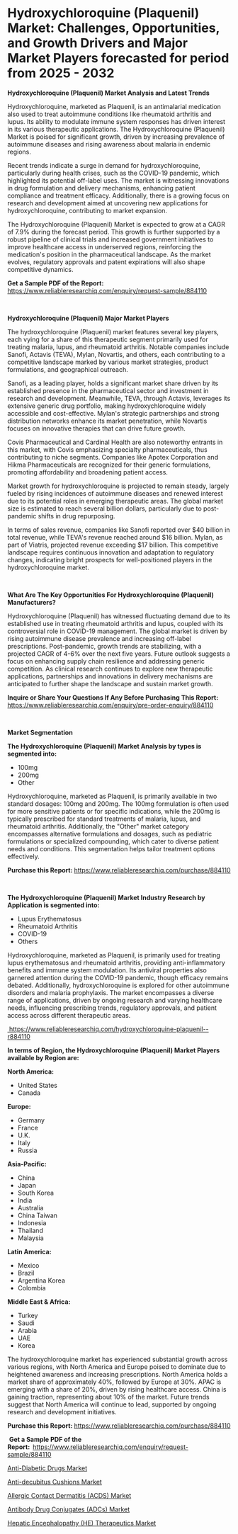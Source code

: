 <p><h1>Hydroxychloroquine (Plaquenil) Market: Challenges, Opportunities, and Growth Drivers and Major Market Players forecasted for period from 2025 - 2032</h1></p><p><strong>Hydroxychloroquine (Plaquenil) Market Analysis and Latest Trends</strong></p>
<p><p>Hydroxychloroquine, marketed as Plaquenil, is an antimalarial medication also used to treat autoimmune conditions like rheumatoid arthritis and lupus. Its ability to modulate immune system responses has driven interest in its various therapeutic applications. The Hydroxychloroquine (Plaquenil) Market is poised for significant growth, driven by increasing prevalence of autoimmune diseases and rising awareness about malaria in endemic regions.</p><p>Recent trends indicate a surge in demand for hydroxychloroquine, particularly during health crises, such as the COVID-19 pandemic, which highlighted its potential off-label uses. The market is witnessing innovations in drug formulation and delivery mechanisms, enhancing patient compliance and treatment efficacy. Additionally, there is a growing focus on research and development aimed at uncovering new applications for hydroxychloroquine, contributing to market expansion.</p><p>The Hydroxychloroquine (Plaquenil) Market is expected to grow at a CAGR of 7.9% during the forecast period. This growth is further supported by a robust pipeline of clinical trials and increased government initiatives to improve healthcare access in underserved regions, reinforcing the medication's position in the pharmaceutical landscape. As the market evolves, regulatory approvals and patent expirations will also shape competitive dynamics.</p></p>
<p><strong>Get a Sample PDF of the Report:&nbsp;</strong> <a href="https://www.reliableresearchiq.com/enquiry/request-sample/884110?utm_campaign=123&utm_medium=2&utm_source=Github&utm_content=ia&utm_term=09032025&utm_id=hydroxychloroquine-plaquenil">https://www.reliableresearchiq.com/enquiry/request-sample/884110</a></p>
<p>&nbsp;</p>
<p><strong>Hydroxychloroquine (Plaquenil) Major Market Players</strong></p>
<p><p>The hydroxychloroquine (Plaquenil) market features several key players, each vying for a share of this therapeutic segment primarily used for treating malaria, lupus, and rheumatoid arthritis. Notable companies include Sanofi, Actavis (TEVA), Mylan, Novartis, and others, each contributing to a competitive landscape marked by various market strategies, product formulations, and geographical outreach.</p><p>Sanofi, as a leading player, holds a significant market share driven by its established presence in the pharmaceutical sector and investment in research and development. Meanwhile, TEVA, through Actavis, leverages its extensive generic drug portfolio, making hydroxychloroquine widely accessible and cost-effective. Mylan's strategic partnerships and strong distribution networks enhance its market penetration, while Novartis focuses on innovative therapies that can drive future growth.</p><p>Covis Pharmaceutical and Cardinal Health are also noteworthy entrants in this market, with Covis emphasizing specialty pharmaceuticals, thus contributing to niche segments. Companies like Apotex Corporation and Hikma Pharmaceuticals are recognized for their generic formulations, promoting affordability and broadening patient access.</p><p>Market growth for hydroxychloroquine is projected to remain steady, largely fueled by rising incidences of autoimmune diseases and renewed interest due to its potential roles in emerging therapeutic areas. The global market size is estimated to reach several billion dollars, particularly due to post-pandemic shifts in drug repurposing.</p><p>In terms of sales revenue, companies like Sanofi reported over $40 billion in total revenue, while TEVA's revenue reached around $16 billion. Mylan, as part of Viatris, projected revenue exceeding $17 billion. This competitive landscape requires continuous innovation and adaptation to regulatory changes, indicating bright prospects for well-positioned players in the hydroxychloroquine market.</p></p>
<p>&nbsp;</p>
<p><strong>What Are The Key Opportunities For Hydroxychloroquine (Plaquenil) Manufacturers?</strong></p>
<p><p>Hydroxychloroquine (Plaquenil) has witnessed fluctuating demand due to its established use in treating rheumatoid arthritis and lupus, coupled with its controversial role in COVID-19 management. The global market is driven by rising autoimmune disease prevalence and increasing off-label prescriptions. Post-pandemic, growth trends are stabilizing, with a projected CAGR of 4-6% over the next five years. Future outlook suggests a focus on enhancing supply chain resilience and addressing generic competition. As clinical research continues to explore new therapeutic applications, partnerships and innovations in delivery mechanisms are anticipated to further shape the landscape and sustain market growth.</p></p>
<p><strong>Inquire or Share Your Questions If Any Before Purchasing This Report:</strong> <a href="https://www.reliableresearchiq.com/enquiry/pre-order-enquiry/884110?utm_campaign=123&utm_medium=2&utm_source=Github&utm_content=ia&utm_term=09032025&utm_id=hydroxychloroquine-plaquenil">https://www.reliableresearchiq.com/enquiry/pre-order-enquiry/884110</a></p>
<p>&nbsp;</p>
<p><strong>Market Segmentation</strong></p>
<p><strong>The Hydroxychloroquine (Plaquenil) Market Analysis by types is segmented into:</strong></p>
<p><ul><li>100mg</li><li>200mg</li><li>Other</li></ul></p>
<p><p>Hydroxychloroquine, marketed as Plaquenil, is primarily available in two standard dosages: 100mg and 200mg. The 100mg formulation is often used for more sensitive patients or for specific indications, while the 200mg is typically prescribed for standard treatments of malaria, lupus, and rheumatoid arthritis. Additionally, the "Other" market category encompasses alternative formulations and dosages, such as pediatric formulations or specialized compounding, which cater to diverse patient needs and conditions. This segmentation helps tailor treatment options effectively.</p></p>
<p><strong>Purchase this Report:&nbsp;</strong><a href="https://www.reliableresearchiq.com/purchase/884110?utm_campaign=123&utm_medium=2&utm_source=Github&utm_content=ia&utm_term=09032025&utm_id=hydroxychloroquine-plaquenil">https://www.reliableresearchiq.com/purchase/884110</a></p>
<p>&nbsp;</p>
<p><strong>The Hydroxychloroquine (Plaquenil) Market Industry Research by Application is segmented into:</strong></p>
<p><ul><li>Lupus Erythematosus</li><li>Rheumatoid Arthritis</li><li>COVID-19</li><li>Others</li></ul></p>
<p><p>Hydroxychloroquine, marketed as Plaquenil, is primarily used for treating lupus erythematosus and rheumatoid arthritis, providing anti-inflammatory benefits and immune system modulation. Its antiviral properties also garnered attention during the COVID-19 pandemic, though efficacy remains debated. Additionally, hydroxychloroquine is explored for other autoimmune disorders and malaria prophylaxis. The market encompasses a diverse range of applications, driven by ongoing research and varying healthcare needs, influencing prescribing trends, regulatory approvals, and patient access across different therapeutic areas.</p></p>
<p><a href="https://www.reliableresearchiq.com/hydroxychloroquine-plaquenil--r884110?utm_campaign=123&utm_medium=2&utm_source=Github&utm_content=ia&utm_term=09032025&utm_id=hydroxychloroquine-plaquenil">&nbsp;https://www.reliableresearchiq.com/hydroxychloroquine-plaquenil--r884110</a></p>
<p><strong>In terms of Region, the Hydroxychloroquine (Plaquenil) Market Players available by Region are:</strong></p>
<p>
    <p> <strong> North America: </strong>
        <ul>
            <li>United States</li>
            <li>Canada</li>
        </ul>
        </p> 
    <p> <strong> Europe: </strong>
        <ul>
            <li>Germany</li>
            <li>France</li>
            <li>U.K.</li>
            <li>Italy</li>
            <li>Russia</li>
        </ul>
        </p> 
    <p> <strong> Asia-Pacific: </strong>
        <ul>
            <li>China</li>
            <li>Japan</li>
            <li>South Korea</li>
            <li>India</li>
            <li>Australia</li>
            <li>China Taiwan</li>
            <li>Indonesia</li>
            <li>Thailand</li>
            <li>Malaysia</li>
        </ul>
        </p> 
    <p> <strong> Latin America: </strong>
        <ul>
            <li>Mexico</li>
            <li>Brazil</li>
            <li>Argentina Korea</li>
            <li>Colombia</li>
        </ul>
        </p> 
    <p> <strong> Middle East & Africa: </strong>
        <ul>
            <li>Turkey</li>
            <li>Saudi</li>
            <li>Arabia</li>
            <li>UAE</li>
            <li>Korea</li>
        </ul>
    </p>
    </p>
<p><p>The hydroxychloroquine market has experienced substantial growth across various regions, with North America and Europe poised to dominate due to heightened awareness and increasing prescriptions. North America holds a market share of approximately 40%, followed by Europe at 30%. APAC is emerging with a share of 20%, driven by rising healthcare access. China is gaining traction, representing about 10% of the market. Future trends suggest that North America will continue to lead, supported by ongoing research and development initiatives.</p></p>
<p><strong>Purchase this Report: </strong><a href="https://www.reliableresearchiq.com/purchase/884110?utm_campaign=123&utm_medium=2&utm_source=Github&utm_content=ia&utm_term=09032025&utm_id=hydroxychloroquine-plaquenil">https://www.reliableresearchiq.com/purchase/884110</a></p>
<p>&nbsp;<strong>Get a Sample PDF of the Report:&nbsp;&nbsp;</strong><a href="https://www.reliableresearchiq.com/enquiry/request-sample/884110?utm_campaign=123&utm_medium=2&utm_source=Github&utm_content=ia&utm_term=09032025&utm_id=hydroxychloroquine-plaquenil">https://www.reliableresearchiq.com/enquiry/request-sample/884110</a></p>
<p><strong></strong></p>
<p><p><a href="https://github.com/widlerumland/Market-Research-Report-List-1/blob/main/anti-diabetic-drugs-market.md?utm_campaign=123&utm_medium=2&utm_source=Github&utm_content=ia&utm_term=09032025&utm_id=hydroxychloroquine-plaquenil">Anti-Diabetic Drugs Market</a></p><p><a href="https://github.com/decockogbaro25/Market-Research-Report-List-1/blob/main/anti-decubitus-cushions-market.md?utm_campaign=123&utm_medium=2&utm_source=Github&utm_content=ia&utm_term=09032025&utm_id=hydroxychloroquine-plaquenil">Anti-decubitus Cushions Market</a></p><p><a href="https://github.com/uldularido/Market-Research-Report-List-1/blob/main/allergic-contact-dermatitis-acds-market.md?utm_campaign=123&utm_medium=2&utm_source=Github&utm_content=ia&utm_term=09032025&utm_id=hydroxychloroquine-plaquenil">Allergic Contact Dermatitis (ACDS) Market</a></p><p><a href="https://github.com/gummaarmel83/Market-Research-Report-List-1/blob/main/antibody-drug-conjugates-adcs-market.md?utm_campaign=123&utm_medium=2&utm_source=Github&utm_content=ia&utm_term=09032025&utm_id=hydroxychloroquine-plaquenil">Antibody Drug Conjugates (ADCs) Market</a></p><p><a href="https://github.com/panciujoslin3/Market-Research-Report-List-1/blob/main/hepatic-encephalopathy-he-therapeutics-market.md?utm_campaign=123&utm_medium=2&utm_source=Github&utm_content=ia&utm_term=09032025&utm_id=hydroxychloroquine-plaquenil">Hepatic Encephalopathy (HE) Therapeutics Market</a></p></p>
